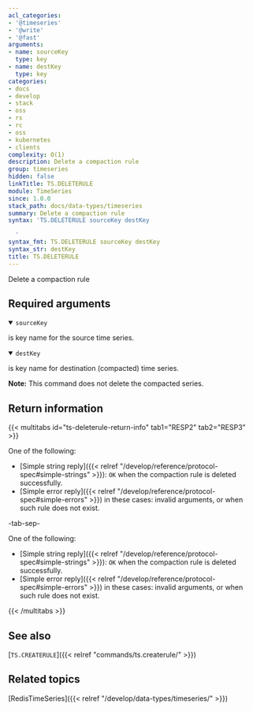```yaml
---
acl_categories:
- '@timeseries'
- '@write'
- '@fast'
arguments:
- name: sourceKey
  type: key
- name: destKey
  type: key
categories:
- docs
- develop
- stack
- oss
- rs
- rc
- oss
- kubernetes
- clients
complexity: O(1)
description: Delete a compaction rule
group: timeseries
hidden: false
linkTitle: TS.DELETERULE
module: TimeSeries
since: 1.0.0
stack_path: docs/data-types/timeseries
summary: Delete a compaction rule
syntax: 'TS.DELETERULE sourceKey destKey

  '
syntax_fmt: TS.DELETERULE sourceKey destKey
syntax_str: destKey
title: TS.DELETERULE
---
```


Delete a compaction rule

## Required arguments

<details open><summary><code>sourceKey</code></summary>

is key name for the source time series.
</details>

<details open><summary><code>destKey</code></summary> 

is key name for destination (compacted) time series.
</details>

<note><b>Note:</b> This command does not delete the compacted series.</note>

## Return information

{{< multitabs id="ts-deleterule-return-info"
    tab1="RESP2"
    tab2="RESP3" >}}

One of the following:
* [Simple string reply]({{< relref "/develop/reference/protocol-spec#simple-strings" >}}): `OK` when the compaction rule is deleted successfully.
* [Simple error reply]({{< relref "/develop/reference/protocol-spec#simple-errors" >}}) in these cases: invalid arguments, or when such rule does not exist.

-tab-sep-

One of the following:
* [Simple string reply]({{< relref "/develop/reference/protocol-spec#simple-strings" >}}): `OK` when the compaction rule is deleted successfully.
* [Simple error reply]({{< relref "/develop/reference/protocol-spec#simple-errors" >}}) in these cases: invalid arguments, or when such rule does not exist.

{{< /multitabs >}}

## See also

[`TS.CREATERULE`]({{< relref "commands/ts.createrule/" >}}) 

## Related topics

[RedisTimeSeries]({{< relref "/develop/data-types/timeseries/" >}})
